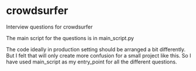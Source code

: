 # crowdsurfer
Interview questions for crowdsurfer

The main script for the questions is in main_script.py

The code ideally in production setting should be arranged a bit differently. But I felt that will only create more confusion for a small project like this. So I have used main_script as my entry_point for all the different questions. 
